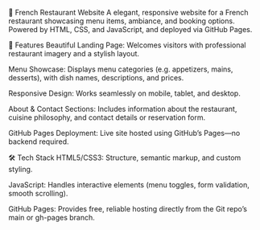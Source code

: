 🍷 French Restaurant Website
A elegant, responsive website for a French restaurant showcasing menu items, ambiance, and booking options. Powered by HTML, CSS, and JavaScript, and deployed via GitHub Pages.

🎯 Features
Beautiful Landing Page: Welcomes visitors with professional restaurant imagery and a stylish layout.

Menu Showcase: Displays menu categories (e.g. appetizers, mains, desserts), with dish names, descriptions, and prices.

Responsive Design: Works seamlessly on mobile, tablet, and desktop.

About & Contact Sections: Includes information about the restaurant, cuisine philosophy, and contact details or reservation form.

GitHub Pages Deployment: Live site hosted using GitHub’s Pages—no backend required.

🛠️ Tech Stack
HTML5/CSS3: Structure, semantic markup, and custom styling.

JavaScript: Handles interactive elements (menu toggles, form validation, smooth scrolling).

GitHub Pages: Provides free, reliable hosting directly from the Git repo’s main or gh-pages branch.
